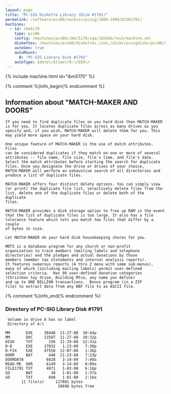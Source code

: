 ```yaml
---
layout: page
title: "PC-SIG Diskette Library (Disk #1791)"
permalink: /software/pcx86/sw/misc/pcsig/1000-1999/DISK1791/
machines:
  - id: ibm5170
    type: pcx86
    config: /machines/pcx86/ibm/5170/cga/1024kb/rev3/machine.xml
    diskettes: /machines/pcx86/diskettes.json,/disks/pcsigdisks/pcx86/diskettes.json
    autoGen: true
    autoMount:
      B: "PC-SIG Library Disk #1791"
    autoType: $date\r$time\rB:\rDIR\r
---
```


{% include machine.html id="ibm5170" %}

{% comment %}info_begin{% endcomment %}

## Information about "MATCH-MAKER AND DOORS"

    If you need to find duplicate files on you hard disk then MATCH-MAKER
    is for you. It locates duplicate files across as many drives as you
    specify and, if you wish, MATCH-MAKER will delete them for you. This
    may yield more space on your hard disk.
    
    One unique feature of MATCH-MAKER is the use of match attributes. Files
    can be considered duplicates if they match on one or more of several
    attributes -- file name, file size, file's time, and file's date.
    Select the match attributes before starting the search for duplicate
    files. Once you designate the drive or drives of your choice,
    MATCH-MAKER will perform an exhaustive search of all directories and
    produce a list of duplicate files.
    
    MATCH-MAKER offers four distinct delete options. You can simply view
    (or print) the duplicate file list, selectively delete files from the
    list, delete one of the duplicate files or delete both of the duplicate
    files.
    
    MATCH-MAKER provides a disk storage option to free up RAM in the event
    that the list of duplicate files is too large. It also has a file
    tolerance feature which lets you match two files that differ by a couple
    of bytes in size.
    
    Let MATCH-MAKER do your hard disk housekeeping chores for you.
    
    MDTS is a database program for any church or non-profit
    organization to track members (mailing labels and telephone
    directories) and the pledges and actual donations by those
    members (member tax statements and internal analysis reports).
    It features numerous reports (A thru Z menu with some sub-menus),
    many of which (including mailing labels) permit user-defined
    selection criteria.  Has 99 user-defined donation categories
    (Christmas toy drive, Building Mtce, any name you define)
    and up to ONE BILLION transactions.  Bonus program (in a ZIP
    file) to extract data from any DBF file to an ASCII file.
{% comment %}info_end{% endcomment %}


### Directory of PC-SIG Library Disk #1791

     Volume in drive A has no label
     Directory of A:\

    MM       EXE     30448  11-27-88  10:44p
    MM       DOC     13507  11-27-88  10:32p
    DISK     TXT       156  11-29-88  12:31a
    D-D      EXE     17832   1-23-89   7:30p
    D-FIX    EXE     47556  12-07-88   1:36p
    DOOR     BAT       448  11-23-88   7:23p
    DOORDATA          6828   3-14-89   7:48a
    READ-ME  DOR      6149   3-14-89   8:09a
    FILE1791 TXT      4071   1-03-90   6:16p
    GO       BAT        38   1-01-80   1:37a
    GO       TXT       848   1-01-80   2:16a
           11 file(s)     127881 bytes
                           29696 bytes free

